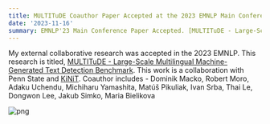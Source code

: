 ```yaml
---
title: MULTITuDE Coauthor Paper Accepted at the 2023 EMNLP Main Conference
date: '2023-11-16' 
summary: EMNLP'23 Main Conference Paper Accepted. [MULTITuDE - Large-Scale Multilingual Machine-Generated Text Detection Benchmark](https://2023.emnlp.org/program/accepted_main_conference/).
---
```


My external collaborative research was accepted in the 2023 EMNLP. This research is titled, [MULTITuDE - Large-Scale Multilingual Machine-Generated Text Detection Benchmark](https://2023.emnlp.org/program/accepted_main_conference/). This work is a collaboration with Penn State and [KiNiT](https://kinit.sk/). Coauthor includes - Dominik Macko, Robert Moro, Adaku Uchendu, Michiharu Yamashita, Matúš Pikuliak, Ivan Srba, Thai Le, Dongwon Lee, Jakub Simko, Maria Bielikova

<!-- ```python
from IPython.core.display import Image
Image('https://cdn.masto.host/sigmoidsocial/accounts/avatars/109/609/147/148/496/503/original/a0fa63dce5cb1c3a.png')
``` -->

![png](output_1_0.png)
    
